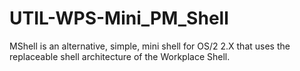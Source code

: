 UTIL-WPS-Mini_PM_Shell
======================

MShell is an alternative, simple, mini shell for OS/2 2.X that uses the replaceable shell architecture of the Workplace Shell.
